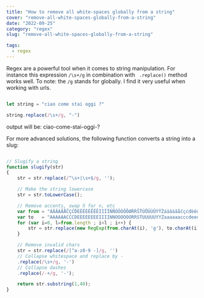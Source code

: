 ```yaml
---
title: "How to remove all white-spaces globally from a string"
cover: "remove-all-white-spaces-globally-from-a-string"
date: "2022-09-25"
category: "regex"
slug: "remove-all-white-spaces-globally-from-a-string"

tags:
  - regex
---
```


Regex are a powerful tool when it comes to string manipulation. For instance this expression ``` /\s+/g ``` in combination with ``` .replace()``` method works well. To note: the ``` /g ``` stands for globally. I find it very useful when working with urls.


```jsx

let string = "ciao come stai oggi ?"

string.replace(/\s+/g, "-")

```

output will be: ciao-come-stai-oggi-?


For more advanced solutions, the following function converts a string into a slug:


```jsx

// Slugify a string
function slugify(str)
{
    str = str.replace(/^\s+|\s+$/g, '');

    // Make the string lowercase
    str = str.toLowerCase();

    // Remove accents, swap ñ for n, etc
    var from = "ÁÄÂÀÃÅČÇĆĎÉĚËÈÊẼĔȆÍÌÎÏŇÑÓÖÒÔÕØŘŔŠŤÚŮÜÙÛÝŸŽáäâàãåčçćďéěëèêẽĕȇíìîïňñóöòôõøðřŕšťúůüùûýÿžþÞĐđßÆa·/_,:;";
    var to   = "AAAAAACCCDEEEEEEEEIIIINNOOOOOORRSTUUUUUYYZaaaaaacccdeeeeeeeeiiiinnooooooorrstuuuuuyyzbBDdBAa------";
    for (var i=0, l=from.length ; i<l ; i++) {
        str = str.replace(new RegExp(from.charAt(i), 'g'), to.charAt(i));
    }

    // Remove invalid chars
    str = str.replace(/[^a-z0-9 -]/g, '') 
    // Collapse whitespace and replace by -
    .replace(/\s+/g, '-') 
    // Collapse dashes
    .replace(/-+/g, '-'); 

    return str.substring(1,40);
}


```